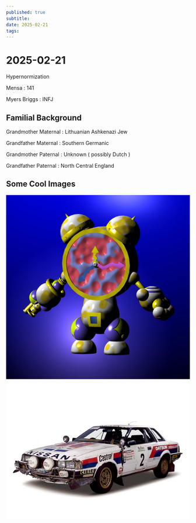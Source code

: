 ```yaml
---
published: true
subtitle: 
date: 2025-02-21
tags: 
---
```


# 2025-02-21

Hypernormization

Mensa : 141

Myers Briggs : INFJ

**Familial Background**
-------------------------------------------------------
Grandmother Maternal : Lithuanian Ashkenazi Jew

Grandfather Maternal : Southern Germanic

Grandmother Paternal : Unknown ( possibly Dutch )

Grandfather Paternal : North Central England

**Some Cool Images**
-------------------------------------------------------

![Image](/images/IMG_4172.JPG)
![Image2](/images/IMG_4190.JPG)
